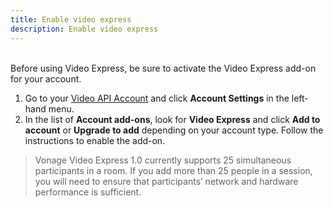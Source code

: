 ```yaml
---
title: Enable video express
description: Enable video express
---
```

<br>
Before using Video Express, be sure to activate the Video Express add-on for your account.

1. Go to your [Video API Account](https://tokbox.com/account) and click **Account Settings** in the left-hand menu.
2. In the list of **Account add-ons**, look for **Video Express** and click **Add to account** or **Upgrade to add** depending on your account type. Follow the instructions to enable the add-on.

>Vonage Video Express 1.0 currently supports 25 simultaneous participants in a room. If you add more than 25 people in a session, you will need to ensure that participants’ network and hardware performance is sufficient.